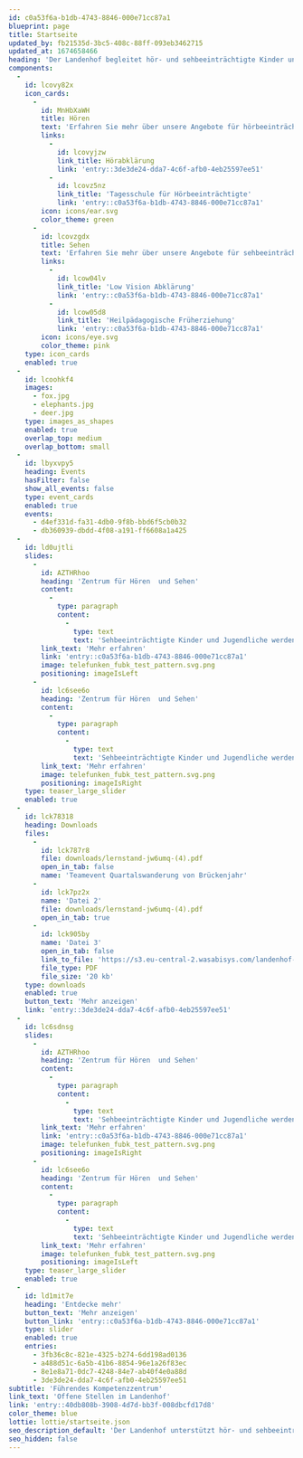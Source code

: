 ```yaml
---
id: c0a53f6a-b1db-4743-8846-000e71cc87a1
blueprint: page
title: Startseite
updated_by: fb21535d-3bc5-408c-88ff-093eb3462715
updated_at: 1674658466
heading: 'Der Landenhof begleitet hör- und sehbeeinträchtigte Kinder und Jugendliche'
components:
  -
    id: lcovy82x
    icon_cards:
      -
        id: MnHbXaWH
        title: Hören
        text: 'Erfahren Sie mehr über unsere Angebote für hörbeeinträchtigte Kinder und Jugendliche'
        links:
          -
            id: lcovyjzw
            link_title: Hörabklärung
            link: 'entry::3de3de24-dda7-4c6f-afb0-4eb25597ee51'
          -
            id: lcovz5nz
            link_title: 'Tagesschule für Hörbeeinträchtigte'
            link: 'entry::c0a53f6a-b1db-4743-8846-000e71cc87a1'
        icon: icons/ear.svg
        color_theme: green
      -
        id: lcovzgdx
        title: Sehen
        text: 'Erfahren Sie mehr über unsere Angebote für sehbeeinträchtigte Kinder und Jugendliche'
        links:
          -
            id: lcow04lv
            link_title: 'Low Vision Abklärung'
            link: 'entry::c0a53f6a-b1db-4743-8846-000e71cc87a1'
          -
            id: lcow05d8
            link_title: 'Heilpädagogische Früherziehung'
            link: 'entry::c0a53f6a-b1db-4743-8846-000e71cc87a1'
        icon: icons/eye.svg
        color_theme: pink
    type: icon_cards
    enabled: true
  -
    id: lcoohkf4
    images:
      - fox.jpg
      - elephants.jpg
      - deer.jpg
    type: images_as_shapes
    enabled: true
    overlap_top: medium
    overlap_bottom: small
  -
    id: lbyxvpy5
    heading: Events
    hasFilter: false
    show_all_events: false
    type: event_cards
    enabled: true
    events:
      - d4ef331d-fa31-4db0-9f8b-bbd6f5cb0b32
      - db360939-dbdd-4f08-a191-ff6608a1a425
  -
    id: ld0ujtli
    slides:
      -
        id: AZTHRhoo
        heading: 'Zentrum für Hören  und Sehen'
        content:
          -
            type: paragraph
            content:
              -
                type: text
                text: 'Sehbeeinträchtigte Kinder und Jugendliche werden in der Regelschule beraten und begleitet.'
        link_text: 'Mehr erfahren'
        link: 'entry::c0a53f6a-b1db-4743-8846-000e71cc87a1'
        image: telefunken_fubk_test_pattern.svg.png
        positioning: imageIsLeft
      -
        id: lc6see6o
        heading: 'Zentrum für Hören  und Sehen'
        content:
          -
            type: paragraph
            content:
              -
                type: text
                text: 'Sehbeeinträchtigte Kinder und Jugendliche werden in der Regelschule beraten und begleitet.'
        link_text: 'Mehr erfahren'
        image: telefunken_fubk_test_pattern.svg.png
        positioning: imageIsRight
    type: teaser_large_slider
    enabled: true
  -
    id: lck78318
    heading: Downloads
    files:
      -
        id: lck787r8
        file: downloads/lernstand-jw6umq-(4).pdf
        open_in_tab: false
        name: 'Teamevent Quartalswanderung von Brückenjahr'
      -
        id: lck7pz2x
        name: 'Datei 2'
        file: downloads/lernstand-jw6umq-(4).pdf
        open_in_tab: true
      -
        id: lck905by
        name: 'Datei 3'
        open_in_tab: false
        link_to_file: 'https://s3.eu-central-2.wasabisys.com/landenhof-cms/production/assets/downloads/lernstand-jw6umq-(4).pdf'
        file_type: PDF
        file_size: '20 kb'
    type: downloads
    enabled: true
    button_text: 'Mehr anzeigen'
    link: 'entry::3de3de24-dda7-4c6f-afb0-4eb25597ee51'
  -
    id: lc6sdnsg
    slides:
      -
        id: AZTHRhoo
        heading: 'Zentrum für Hören  und Sehen'
        content:
          -
            type: paragraph
            content:
              -
                type: text
                text: 'Sehbeeinträchtigte Kinder und Jugendliche werden in der Regelschule beraten und begleitet.'
        link_text: 'Mehr erfahren'
        link: 'entry::c0a53f6a-b1db-4743-8846-000e71cc87a1'
        image: telefunken_fubk_test_pattern.svg.png
        positioning: imageIsRight
      -
        id: lc6see6o
        heading: 'Zentrum für Hören  und Sehen'
        content:
          -
            type: paragraph
            content:
              -
                type: text
                text: 'Sehbeeinträchtigte Kinder und Jugendliche werden in der Regelschule beraten und begleitet.'
        link_text: 'Mehr erfahren'
        image: telefunken_fubk_test_pattern.svg.png
        positioning: imageIsLeft
    type: teaser_large_slider
    enabled: true
  -
    id: ld1mit7e
    heading: 'Entdecke mehr'
    button_text: 'Mehr anzeigen'
    button_link: 'entry::c0a53f6a-b1db-4743-8846-000e71cc87a1'
    type: slider
    enabled: true
    entries:
      - 3fb36c8c-821e-4325-b274-6dd198ad0136
      - a488d51c-6a5b-41b6-8854-96e1a26f83ec
      - 8e1e8a71-0dc7-4248-84e7-ab40f4e0a88d
      - 3de3de24-dda7-4c6f-afb0-4eb25597ee51
subtitle: 'Führendes Kompetenzzentrum'
link_text: 'Offene Stellen im Landenhof'
link: 'entry::40db808b-3908-4d7d-bb3f-008dbcfd17d8'
color_theme: blue
lottie: lottie/startseite.json
seo_description_default: 'Der Landenhof unterstützt hör- und sehbeeinträchtigte Kinder & Jugendliche in ihrem selbstbestimmten Leben durch Förderung ihrer Fähigkeiten & Entwicklung'
seo_hidden: false
---
```

